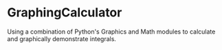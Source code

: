 # GraphingCalculator
Using a combination of Python's Graphics and Math modules to calculate and graphically demonstrate integrals.
